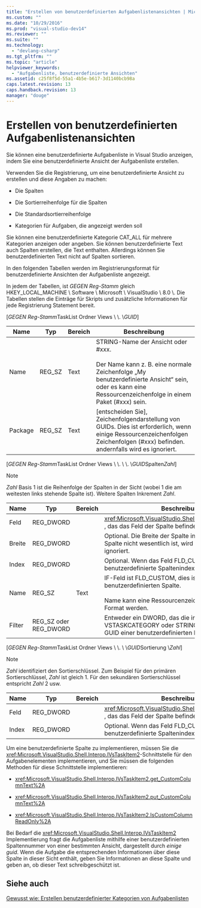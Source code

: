 ```yaml
---
title: "Erstellen von benutzerdefinierten Aufgabenlistenansichten | Microsoft Docs"
ms.custom: ""
ms.date: "10/29/2016"
ms.prod: "visual-studio-dev14"
ms.reviewer: ""
ms.suite: ""
ms.technology: 
  - "devlang-csharp"
ms.tgt_pltfrm: ""
ms.topic: "article"
helpviewer_keywords: 
  - "Aufgabenliste, benutzerdefinierte Ansichten"
ms.assetid: c25f8f5d-55a1-4b5e-b617-3d1140bcb98a
caps.latest.revision: 13
caps.handback.revision: 13
manager: "douge"
---
```

# Erstellen von benutzerdefinierten Aufgabenlistenansichten
Sie können eine benutzerdefinierte Aufgabenliste in Visual Studio anzeigen, indem Sie eine benutzerdefinierte Ansicht der Aufgabenliste erstellen.  
  
 Verwenden Sie die Registrierung, um eine benutzerdefinierte Ansicht zu erstellen und diese Angaben zu machen:  
  
-   Die Spalten  
  
-   Die Sortierreihenfolge für die Spalten  
  
-   Die Standardsortierreihenfolge  
  
-   Kategorien für Aufgaben, die angezeigt werden soll  
  
 Sie können eine benutzerdefinierte Kategorie CAT\_ALL für mehrere Kategorien anzeigen oder angeben.  Sie können benutzerdefinierte Text auch Spalten erstellen, die Text enthalten.  Allerdings können Sie benutzerdefinierten Text nicht auf Spalten sortieren.  
  
 In den folgenden Tabellen werden im Registrierungsformat für benutzerdefinierte Ansichten der Aufgabenliste angezeigt.  
  
 In jedem der Tabellen, ist *GEGEN Reg\-Stamm* gleich HKEY\_LOCAL\_MACHINE \\ Software \\ Microsoft \\ VisualStudio \\ 8.0 \\.  Die Tabellen stellen die Einträge für Skripts und zusätzliche Informationen für jede Registrierung Statement bereit.  
  
 \[*GEGEN Reg\-Stamm*TaskList Ordner Views \\ \\. \\*GUID*\]  
  
|Name|Typ|Bereich|Beschreibung|  
|----------|---------|-------------|------------------|  
|Name|REG\_SZ|Text|STRING\-Name der Ansicht oder \#xxx.<br /><br /> Der Name kann z. B. eine normale Zeichenfolge „My benutzerdefinierte Ansicht“ sein, oder es kann eine Ressourcenzeichenfolge in einem Paket \(\#xxx\) sein.|  
|Package|REG\_SZ|Text|\[entscheiden Sie\], Zeichenfolgendarstellung von GUIDs.  Dies ist erforderlich, wenn einige Ressourcenzeichenfolgen Zeichenfolgen \(\#xxx\) befinden. andernfalls wird es ignoriert.|  
  
 \[*GEGEN Reg\-Stamm*TaskList Ordner Views \\ \\. \\ \\. \\*GUID*Spalten*Zahl*\]  
  
> [!NOTE]
>  *Zahl* Basis 1 ist die Reihenfolge der Spalten in der Sicht \(wobei 1 die am weitesten links stehende Spalte ist\).  Weitere Spalten Inkrement *Zahl*.  
  
|Name|Typ|Bereich|Beschreibung|  
|----------|---------|-------------|------------------|  
|Feld|REG\_DWORD||<xref:Microsoft.VisualStudio.Shell.Interop.VSTASKFIELD> , das das Feld der Spalte befindet.|  
|Breite|REG\_DWORD||Optional.  Die Breite der Spalte in Pixel.  Wenn die Spalte nicht wesentlich ist, wird dieser Parameter ignoriert.|  
|Index|REG\_DWORD||Optional.  Wenn das Feld FLD\_CUSTOM ist, ist dies der benutzerdefinierte Spaltenindex.|  
|Name|REG\_SZ|Text|IF\-Feld ist FLD\_CUSTOM, dies ist der Name der benutzerdefinierten Spalte.<br /><br /> Name kann eine Ressourcenzeichenfolge in \#xxx Format werden.|  
|Filter|REG\_SZ oder REG\_DWORD||Entweder ein DWORD, das die integrierten VSTASKCATEGORY oder STRING aufweist, die die GUID einer benutzerdefinierten Kategorie darstellt.|  
  
 \[*GEGEN Reg\-Stamm*TaskList Ordner Views \\ \\. \\ \\*GUID*Sortierung \\*Zahl*\]  
  
> [!NOTE]
>  *Zahl* identifiziert den Sortierschlüssel.  Zum Beispiel für den primären Sortierschlüssel, *Zahl* ist gleich 1.  Für den sekundären Sortierschlüssel entspricht *Zahl* 2 usw.  
  
|Name|Typ|Bereich|Beschreibung|  
|----------|---------|-------------|------------------|  
|Feld|REG\_DWORD||<xref:Microsoft.VisualStudio.Shell.Interop.VSTASKFIELD> , das das Feld der Spalte befindet.|  
|Index|REG\_DWORD||Optional.  Wenn das Feld FLD\_CUSTOM ist, ist dies der benutzerdefinierte Spaltenindex.|  
  
 Um eine benutzerdefinierte Spalte zu implementieren, müssen Sie die <xref:Microsoft.VisualStudio.Shell.Interop.IVsTaskItem2>\-Schnittstelle für den Aufgabenelementen implementieren, und Sie müssen die folgenden Methoden für diese Schnittstelle implementieren:  
  
-   <xref:Microsoft.VisualStudio.Shell.Interop.IVsTaskItem2.get_CustomColumnText%2A>  
  
-   <xref:Microsoft.VisualStudio.Shell.Interop.IVsTaskItem2.put_CustomColumnText%2A>  
  
-   <xref:Microsoft.VisualStudio.Shell.Interop.IVsTaskItem2.IsCustomColumnReadOnly%2A>  
  
 Bei Bedarf die <xref:Microsoft.VisualStudio.Shell.Interop.IVsTaskItem2> Implementierung fragt die Aufgabenliste mithilfe einer benutzerdefinierten Spaltennummer von einer bestimmten Ansicht, dargestellt durch *einige guid*.  Wenn die Aufgabe die entsprechenden Informationen über diese Spalte in dieser Sicht enthält, geben Sie Informationen an diese Spalte und geben an, ob dieser Text schreibgeschützt ist.  
  
## Siehe auch  
 [Gewusst wie: Erstellen benutzerdefinierter Kategorien von Aufgabenlisten](../misc/how-to-create-custom-categories-of-task-lists.md)